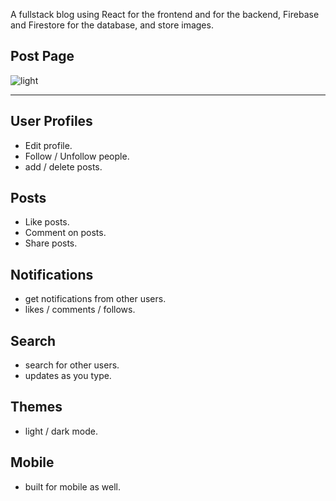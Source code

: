 A fullstack blog using React for the frontend and for the backend, Firebase and Firestore for the database, and store images.


## Post Page

![light](https://ibb.co/qD62dnd)

---

## User Profiles

- Edit profile.
- Follow / Unfollow people.
- add / delete posts.

## Posts

- Like posts.
- Comment on posts.
- Share posts.

## Notifications

- get notifications from other users.
- likes / comments / follows.

## Search

- search for other users.
- updates as you type.

## Themes

- light / dark mode.

## Mobile

- built for mobile as well.
